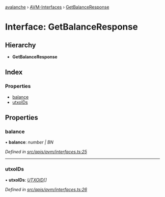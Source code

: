 [avalanche](../README.md) › [AVM-Interfaces](../modules/avm_interfaces.md) › [GetBalanceResponse](avm_interfaces.getbalanceresponse.md)

# Interface: GetBalanceResponse

## Hierarchy

* **GetBalanceResponse**

## Index

### Properties

* [balance](avm_interfaces.getbalanceresponse.md#balance)
* [utxoIDs](avm_interfaces.getbalanceresponse.md#utxoids)

## Properties

###  balance

• **balance**: *number | BN*

*Defined in [src/apis/avm/interfaces.ts:25](https://github.com/ava-labs/avalanchejs/blob/62a14d4/src/apis/avm/interfaces.ts#L25)*

___

###  utxoIDs

• **utxoIDs**: *[UTXOID](avm_interfaces.utxoid.md)[]*

*Defined in [src/apis/avm/interfaces.ts:26](https://github.com/ava-labs/avalanchejs/blob/62a14d4/src/apis/avm/interfaces.ts#L26)*

